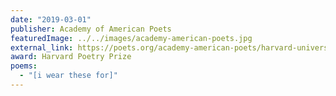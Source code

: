 ```yaml
---
date: "2019-03-01"
publisher: Academy of American Poets
featuredImage: ../../images/academy-american-poets.jpg
external_link: https://poets.org/academy-american-poets/harvard-university-poetry-prize-2016
award: Harvard Poetry Prize
poems: 
  - "[i wear these for]"
---
```

